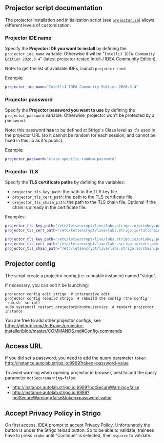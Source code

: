 
## Projector script documentation

The projector installation and initialization script (see [`projector.sh`](projector.sh)) allows different levels of customization:

### Projector IDE name

Specify the **Projector IDE you want to install** by defining the `projector_ide_name` variable.
Otherwise it wil be "`IntelliJ IDEA Community Edition 2020.3.4`" (latest projector-tested IntelliJ IDEA Community Edition).

Note: to get the list of available IDEs, launch `projector find`.

Example:

```sh
projector_ide_name="IntelliJ IDEA Community Edition 2020.3.4"
```

### Projector password

Specify the **Projector password you want to use** by defining the `projector_password` variable.
Otherwise, projector won't be protected by a password.

Note: this password **has** to be defined at Strigo's Class level as it's used in the projector URL
(so it cannot be random for each session, and cannot be fixed in this lib as it's public).

Example:

```sh
projector_password="class-specific-random-password"
```

### Projector TLS

Specify the **TLS certificate paths** by defining the variables:

- `projector_tls_key_path`: the path to the TLS key file
- `projector_tls_cert_path`: the path to the TLS certificate file
- `projector_tls_chain_path`: the path to the TLS chain file. Optional if the chain is already in the certificate file.

Examples:

```sh
projector_tls_key_path="/etc/letsencrypt/live/labs.strigo.io/privkey.pem"
projector_tls_cert_path="/etc/letsencrypt/live/labs.strigo.io/fullchain.pem"
```

```sh
projector_tls_key_path="/etc/letsencrypt/live/labs.strigo.io/privkey.pem"
projector_tls_cert_path="/etc/letsencrypt/live/labs.strigo.io/cert.pem"
projector_tls_chain_path="/etc/letsencrypt/live/labs.strigo.io/chain.pem"
```

## Projector config

The script create a projector config (i.e. runnable instance) named "strigo".

If necessary, you can edit it be launching:

```shell
projector config edit strigo  # interactive edit
projector config rebuild strigo  # rebuild the config (the config' `run.sh` script)
sudo systemctl restart projector@ubuntu.service  # restart projector instance
```

You are free to add other projector configs, see https://github.com/JetBrains/projector-installer/blob/master/COMMANDS.md#Config-commands

## Access URL

If you did set a password, you need to add the query parameter `token`: <http://instance.autolab.strigo.io:9999?token=password-value>

To avoid warning when opening projector in browser, best to add the query parameter `notSecureWarning=false`:
- <http://instance.autolab.strigo.io:9999?notSecureWarning=false>
- <http://instance.autolab.strigo.io:9999?notSecureWarning=false&token=password-value>

## Accept Privacy Policy in Strigo

On first access, IDEA prompt to accept Privacy Policy.
Unfortunately the button is under the Strigo reload button.
So to be able to validate, trainees have to press `<tab>` until "Continue" is selected, then `<space>` to validate.

